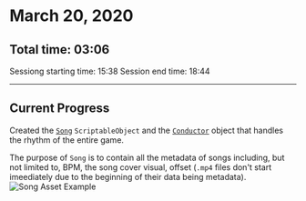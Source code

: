# March 20, 2020
## Total time: 03:06
Sessiong starting time: 15:38
Session end time: 18:44

---
## Current Progress
Created the [`Song`](../blob/master/Assets/Scripts/Song.cs) `ScriptableObject`
and the [`Conductor`](../blob/master/Assets/Scripts/Conductor.cs) object that
handles the rhythm of the entire game.

The purpose of `Song` is to contain all the metadata of songs including, but not limited to, BPM, the song cover visual,
offset (`.mp4` files don't start imeediately due to the beginning of their data being metadata).
![Song Asset Example](../blob/master/Resources/Images/SongAssetExample.png "An example of what a Song asset looks like.")

